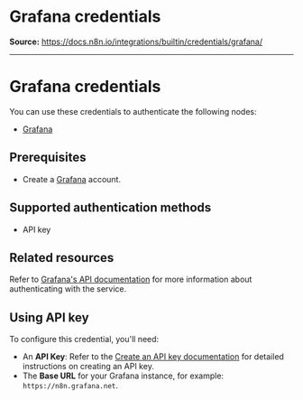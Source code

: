 # Grafana credentials

**Source:** https://docs.n8n.io/integrations/builtin/credentials/grafana/

---

# Grafana credentials

You can use these credentials to authenticate the following nodes:

- [Grafana](../../app-nodes/n8n-nodes-base.grafana/)

## Prerequisites

- Create a [Grafana](https://grafana.com/) account.

## Supported authentication methods

- API key

## Related resources

Refer to [Grafana's API documentation](https://grafana.com/docs/grafana/latest/developers/http_api/) for more information about authenticating with the service.

## Using API key

To configure this credential, you'll need:

- An **API Key**: Refer to the [Create an API key documentation](https://grafana.com/docs/grafana/latest/administration/api-keys/#create-an-api-key) for detailed instructions on creating an API key.
- The **Base URL** for your Grafana instance, for example: `https://n8n.grafana.net`.
